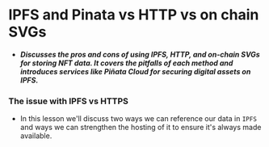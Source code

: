 # IPFS and Pinata vs HTTP vs on chain SVGs
- ***Discusses the pros and cons of using IPFS, HTTP, and on-chain SVGs for storing NFT data. It covers the pitfalls of each method and introduces services like Piñata Cloud for securing digital assets on IPFS.***

### The issue with IPFS vs HTTPS
- In this lesson we'll discuss two ways we can reference our data in `IPFS` and ways we can strengthen the hosting of it to ensure it's always made available.
